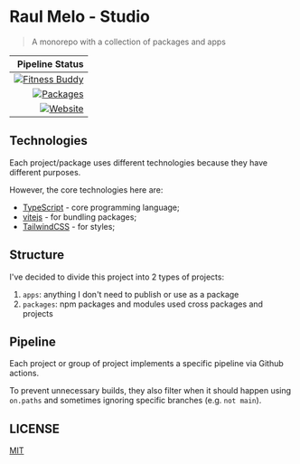 # Raul Melo - Studio

> A monorepo with a collection of packages and apps

|                                                                                                                                                                              Pipeline Status |
| -------------------------------------------------------------------------------------------------------------------------------------------------------------------------------------------: |
| [![Fitness Buddy](https://github.com/raulfdm/raulmelo-studio/actions/workflows/fitness-buddy.yml/badge.svg)](https://github.com/raulfdm/raulmelo-studio/actions/workflows/fitness-buddy.yml) |
|                [![Packages](https://github.com/raulfdm/raulmelo-studio/actions/workflows/packages.yml/badge.svg)](https://github.com/raulfdm/raulmelo-studio/actions/workflows/packages.yml) |
|                   [![Website](https://github.com/raulfdm/raulmelo-studio/actions/workflows/website.yml/badge.svg)](https://github.com/raulfdm/raulmelo-studio/actions/workflows/website.yml) |

## Technologies

Each project/package uses different technologies because they have different purposes.

However, the core technologies here are:

- [TypeScript](https://www.typescriptlang.org/) - core programming language;
- [vitejs](https://vitejs.dev/) - for bundling packages;
- [TailwindCSS](https://tailwindcss.com/) - for styles;

## Structure

I've decided to divide this project into 2 types of projects:

1. `apps`: anything I don't need to publish or use as a package
1. `packages`: npm packages and modules used cross packages and projects

## Pipeline

Each project or group of project implements a specific pipeline via Github actions.

To prevent unnecessary builds, they also filter when it should happen using `on.paths` and sometimes ignoring specific branches (e.g. `not main`).

## LICENSE

[MIT](./LICENSE)
